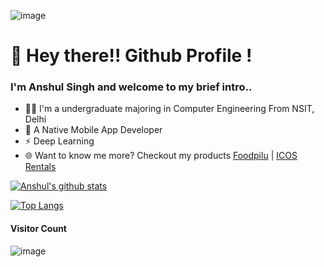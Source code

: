 ![image](https://user-images.githubusercontent.com/35291991/90923520-77913680-e40b-11ea-9dd6-4911701249d5.gif)

# 👋 Hey there!! Github Profile !
### I'm Anshul Singh and welcome to my brief intro..
* 👨‍💻 I'm a undergraduate majoring in Computer Engineering From NSIT, Delhi
* 📱 A Native Mobile App Developer 
* ⚡ Deep Learning 
* 🌐 Want to know me more? Checkout my products [Foodpilu](https://play.google.com/store/apps/details?id=com.foodpilu.app87905) | [ICOS Rentals](https://play.google.com/store/apps/details?id=com.icos.anshulsingh.icosvehicle) 
  
[![Anshul's github stats](https://github-readme-stats.vercel.app/api?username=ansh-099&count_private=true&show_icons=true)](https://github.com/ansh-099)

[![Top Langs](https://github-readme-stats.vercel.app/api/top-langs/?username=ansh-099&layout=compact)](https://github.com/ansh-099)

#### Visitor Count
![image](https://profile-counter.glitch.me/ansh-099/count.svg)
